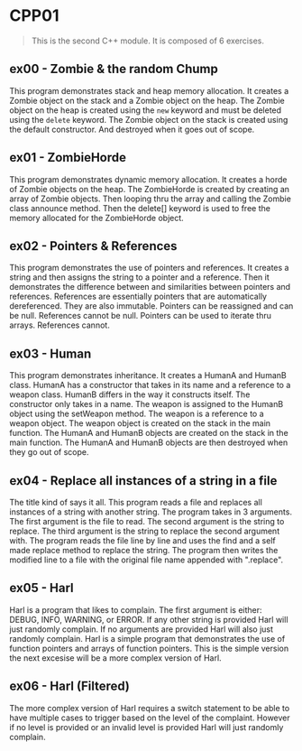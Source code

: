 # CPP01

> This is the second C++ module. It is composed of 6 exercises.

## ex00 - Zombie & the random Chump

This program demonstrates stack and heap memory allocation. It creates a Zombie object on the stack and a Zombie object on the heap. The Zombie object on the heap is created using the `new` keyword and must be deleted using the `delete` keyword. The Zombie object on the stack is created using the default constructor. And destroyed when it goes out of scope.

## ex01 - ZombieHorde

This program demonstrates dynamic memory allocation. It creates a horde of Zombie objects on the heap. The ZombieHorde is created by creating an array of Zombie objects. Then looping thru the array and calling the Zombie class announce method. Then the delete[] keyword is used to free the memory allocated for the ZombieHorde object.

## ex02 - Pointers & References

This program demonstrates the use of pointers and references. It creates a string and then assigns the string to a pointer and a reference. Then it demonstrates the difference between and similarities between pointers and references. References are essentially pointers that are automatically dereferenced. They are also immutable. Pointers can be reassigned and can be null. References cannot be null. Pointers can be used to iterate thru arrays. References cannot.

## ex03 - Human

This program demonstrates inheritance. It creates a HumanA and HumanB class. HumanA has a constructor that takes in its name and a reference to a weapon class. HumanB differs in the way it constructs itself. The constructor only takes in a name. The weapon is assigned to the HumanB object using the setWeapon method. The weapon is a reference to a weapon object. The weapon object is created on the stack in the main function. The HumanA and HumanB objects are created on the stack in the main function. The HumanA and HumanB objects are then destroyed when they go out of scope.

## ex04 - Replace all instances of a string in a file

The title kind of says it all. This program reads a file and replaces all instances of a string with another string. The program takes in 3 arguments. The first argument is the file to read. The second argument is the string to replace. The third argument is the string to replace the second argument with. The program reads the file line by line and uses the find and a self made replace method to replace the string. The program then writes the modified line to a file with the original file name appended with ".replace".

## ex05 - Harl

Harl is a program that likes to complain. The first argument is either: DEBUG, INFO, WARNING, or ERROR. If any other string is provided Harl will just randomly complain. If no arguments are provided Harl will also just randomly complain. Harl is a simple program that demonstrates the use of function pointers and arrays of function pointers. This is the simple version the next excesise will be a more complex version of Harl.

## ex06 - Harl (Filtered)

The more complex version of Harl requires a switch statement to be able to have multiple cases to trigger based on the level of the complaint. However if no level is provided or an invalid level is provided Harl will just randomly complain.
